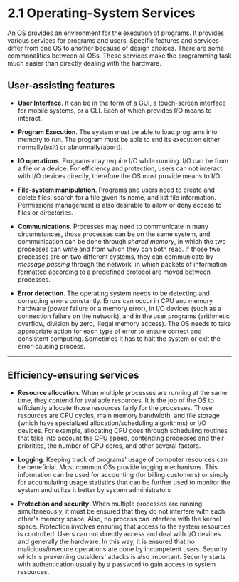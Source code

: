 # 2.1 Operating-System Services
An OS provides an environment for the execution of programs. 
It provides various services for programs and users. 
Specific features and services differ from one OS to another because of design choices. There are some commonalities between all OSs.
These services make the programming task much easier than directly dealing with the hardware.

## User-assisting features 

* __User Interface__. It can be in the form of a GUI, a touch-screen interface for mobile systems, or a CLI. Each of which provides I/O means to interact.

* __Program Execution__. The system must be able to load programs into memory to run. The program must be able to end its execution either normally(exit) or abnormally(abort).

* __IO operations__. Programs may require I/O while running. I/O can be from a file or a device. For efficiency and protection, users can not interact with I/O devices directly, therefore the OS must provide means to I/O.

* __File-system manipulation__. Programs and users need to create and delete files, search for a file given its name, and list file information. Permissions management is also desirable to allow or deny access to files or directories.

* __Communications__. Processes may need to communicate in many circumstances, those processes can be on the same system, and communication can be done through _shared memory_, in which the two processes can write and from which they can both read. If those two processes are on two different systems, they can communicate by _message passing_ through the network, in which packets of information formatted according to a predefined protocol are moved between processes.
* __Error detection__. The operating system needs to be detecting and correcting errors constantly. Errors can occur in CPU and memory hardware (power failure or a memory error), in I/O devices (such as a connection failure on the network), and in the user programs (arithmetic overflow, division by zero, illegal memory access). The OS needs to take appropriate action for each type of error to ensure correct and consistent computing. Sometimes it has to halt the system or exit the error-causing process.

<hr>

## Efficiency-ensuring services
* __Resource allocation__. When multiple processes are running at the same time, they contend for available resources. It is the job of the OS to efficiently allocate those resources fairly for the processes. Those resources are CPU cycles, main memory bandwidth, and file storage (which have specialized allocation/scheduling algorithms) or I/O devices. 
For example, allocating CPU goes through scheduling routines that take into account the CPU speed, contending processes and their priorities, the number of CPU cores, and other several factors.

* __Logging__. Keeping track of programs' usage of computer resources can be beneficial. Most common OSs provide logging mechanisms. This information can be used for accounting (for billing customers) or simply for accumulating usage statistics that can be further used to monitor the system and utilize it better by system administrators

* __Protection and security__. When multiple processes are running simultaneously, it must be ensured that they do not interfere with each other's memory space. Also, no process can interfere with the kernel space.
Protection involves ensuring that access to the system resources is controlled. 
Users can not directly access and deal with I/O devices and generally the hardware. In this way, it is ensured that no malicious/insecure operations are done by incompetent users.
Security which is preventing outsiders' attacks is also important.
Security starts with authentication usually by a password to gain access to system resources. 